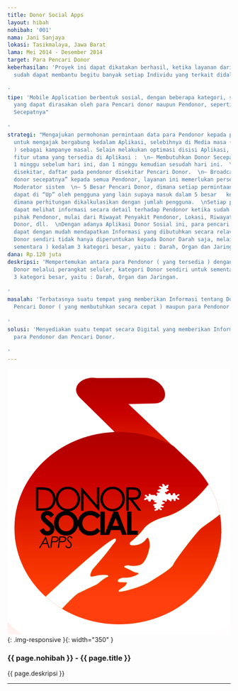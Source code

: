 ```yaml
---
title: Donor Social Apps
layout: hibah
nohibah: '001'
nama: Jani Sanjaya
lokasi: Tasikmalaya, Jawa Barat
lama: Mei 2014 - Desember 2014
target: Para Pencari Donor
keberhasilan: 'Proyek ini dapat dikatakan berhasil, ketika layanan dari Proyek ini
  sudah dapat membantu begitu banyak setiap Individu yang terkait didalamnya.

'
tipe: 'Mobile Application berbentuk sosial, dengan beberapa kategori, serta menu "penting"
  yang dapat dirasakan oleh para Pencari donor maupun Pendonor, seperti : "Butuh Donor
  Secepatnya"

'
strategi: "Mengajukan permohonan permintaan data para Pendonor kepada pihak tertentu
  untuk mengajak bergabung kedalam Aplikasi, selebihnya di Media masa ( cetak & elektronik
  ) sebagai kampanye masal. Selain melakukan optimasi disisi Aplikasi, juga ada beberapa
  fitur utama yang tersedia di Aplikasi :  \n– Membutuhkan Donor Secepatnya, terhitung
  1 minggu sebelum hari ini, dan 1 minggu kemudian sesudah hari ini.  \n– Pendonor
  disekitar, daftar pada pendonor disekitar Pencari Donor.  \n– Broadcast “membutuhkan
  donor secepatnya” kepada semua Pendonor, layanan ini memerlukan persetujuan pihak
  Moderator sistem  \n– 5 Besar Pencari Donor, dimana setiap permintaan bantuan Donor
  dapat di “Up” oleh pengguna yang lain supaya masuk dalam 5 besar   kebutuhan mendesak,
  dimana perhitungan dikalkulasikan dengan jumlah pengguna.  \nSetiap pencari Donor
  dapat melihat informasi secara detail terhadap Pendonor ketika sudah disetujui oleh
  pihak Pendonor, mulai dari Riwayat Penyakit Pendonor, Lokasi, Riwayat melakukan
  Donor, dll.  \nDengan adanya Aplikasi Donor Sosial ini, para pencari Donor dan Pendonor
  dapat dengan mudah mendapatkan Informasi yang dibutuhkan secara relavan.  \nKategori
  Donor sendiri tidak hanya diperuntukan kepada Donor Darah saja, melainkan ( untuk
  sementara ) kedalam 3 kategori besar, yaitu : Darah, Organ dan Jaringan.\n"
dana: Rp.120 juta
deskripsi: 'Mempertemukan antara para Pendonor ( yang tersedia ) dengan para Pencari
  Donor melalui perangkat seluler, kategori Donor sendiri untuk sementara dibagi kedalam
  3 kategori besar, yaitu : Darah, Organ dan Jaringan.

'
masalah: 'Terbatasnya suatu tempat yang memberikan Informasi tentang Donor, baik untuk
  Pencari Donor ( yang membutuhkan secara cepat ) maupun para Pendonor.

'
solusi: 'Menyediakan suatu tempat secara Digital yang memberikan Informasi mengenai
  para Pendonor dan Pencari Donor.

'
---
```


![001](/static/img/hibah/001.png){: .img-responsive }{: width="350" }

### {{ page.nohibah }} - {{ page.title }}

{{ page.deskripsi }}

---
